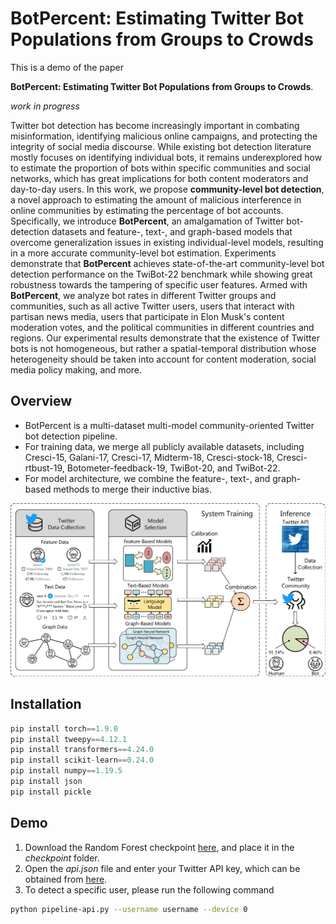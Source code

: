# BotPercent: Estimating Twitter Bot Populations from Groups to Crowds

This is a demo of the paper

**BotPercent: Estimating Twitter Bot Populations from Groups to Crowds**.
<!-- [BotPercent: Estimating Twitter Bot Populations from Groups to Crowds][paper].

[paper]: https://arxiv.org/pdf/2106.06935.pdf -->
*work in progress*

Twitter bot detection has become increasingly important in combating misinformation, identifying malicious online campaigns, and protecting the integrity of social media discourse. While existing bot detection literature mostly focuses on identifying individual bots, it remains underexplored how to estimate the proportion of bots within specific communities and social networks, which has great implications for both content moderators and day-to-day users. In this work, we propose **community-level bot detection**, a novel approach to estimating the amount of malicious interference in online communities by estimating the percentage of bot accounts. Specifically, we introduce **BotPercent**, an amalgamation of Twitter bot-detection datasets and feature-, text-, and graph-based models that overcome generalization issues in existing individual-level models, resulting in a more accurate community-level bot estimation. Experiments demonstrate that **BotPercent** achieves state-of-the-art community-level bot detection performance on the TwiBot-22 benchmark while showing great robustness towards the tampering of specific user features. Armed with **BotPercent**, we analyze bot rates in different Twitter groups and communities, such as all active Twitter users, users that interact with partisan news media, users that participate in Elon Musk's content moderation votes, and the political communities in different countries and regions. Our experimental results demonstrate that the existence of Twitter bots is not homogeneous, but rather a spatial-temporal distribution whose heterogeneity should be taken into account for content moderation, social media policy making, and more.

## Overview ##

* BotPercent is a multi-dataset multi-model community-oriented Twitter bot detection pipeline. 
* For training data, we merge all publicly available datasets, including Cresci-15, Galani-17, Cresci-17, Midterm-18, Cresci-stock-18, Cresci-rtbust-19, Botometer-feedback-19, TwiBot-20, and TwiBot-22.
* For model architecture, we combine the feature-, text-, and graph-based methods to merge their inductive bias.

![BotPercent](asset/overview.png)

## Installation ##
```python
pip install torch==1.9.0
pip install tweepy==4.12.1
pip install transformers==4.24.0
pip install scikit-learn==0.24.0
pip install numpy==1.19.5
pip install json
pip install pickle
```

## Demo ##
1. Download the Random Forest checkpoint [here](https://drive.google.com/file/d/1-sZXntdHimn6cq8WpGWMBAmpnENgWJKq/view?usp=sharing), and place it in the *checkpoint* folder.
2. Open the *api.json* file and enter your Twitter API key, which can be obtained from [here](https://developer.twitter.com/en/docs/twitter-api).
3. To detect a specific user, please run the following command

```bash
python pipeline-api.py --username username --device 0
```



